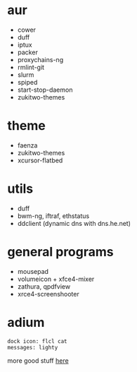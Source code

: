 

# aur

* cower
* duff
* iptux
* packer
* proxychains-ng
* rmlint-git
* slurm
* spiped
* start-stop-daemon
* zukitwo-themes

# theme

* faenza
* zukitwo-themes
* xcursor-flatbed

# utils

* duff
* bwm-ng, iftraf, ethstatus
* ddclient (dynamic dns with dns.he.net)


# general programs

* mousepad
* volumeicon + xfce4-mixer
* zathura, qpdfview
* xrce4-screenshooter

# adium

    dock icon: flcl cat
    messages: lighty

more good stuff [here](http://kmandla.wikispaces.com/)

